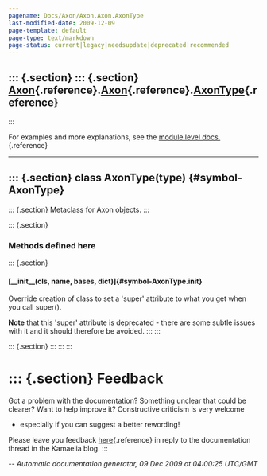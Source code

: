 ```yaml
---
pagename: Docs/Axon/Axon.Axon.AxonType
last-modified-date: 2009-12-09
page-template: default
page-type: text/markdown
page-status: current|legacy|needsupdate|deprecated|recommended
---
```

::: {.section}
::: {.section}
[Axon](/Docs/Axon/Axon.html){.reference}.[Axon](/Docs/Axon/Axon.Axon.html){.reference}.[AxonType](/Docs/Axon/Axon.Axon.AxonType.html){.reference}
-------------------------------------------------------------------------------------------------------------------------------------------------
:::

For examples and more explanations, see the [module level
docs.](/Docs/Axon/Axon.Axon.html){.reference}

------------------------------------------------------------------------

::: {.section}
class AxonType(type) {#symbol-AxonType}
--------------------

::: {.section}
Metaclass for Axon objects.
:::

::: {.section}
### Methods defined here

::: {.section}
#### [\_\_init\_\_(cls, name, bases, dict)]{#symbol-AxonType.__init__}

Override creation of class to set a \'super\' attribute to what you get
when you call super().

**Note** that this \'super\' attribute is deprecated - there are some
subtle issues with it and it should therefore be avoided.
:::
:::

::: {.section}
:::
:::
:::

::: {.section}
Feedback
========

Got a problem with the documentation? Something unclear that could be
clearer? Want to help improve it? Constructive criticism is very welcome
- especially if you can suggest a better rewording!

Please leave you feedback
[here](../../../cgi-bin/blog/blog.cgi?rm=viewpost&nodeid=1142023701){.reference}
in reply to the documentation thread in the Kamaelia blog.
:::

*\-- Automatic documentation generator, 09 Dec 2009 at 04:00:25 UTC/GMT*
